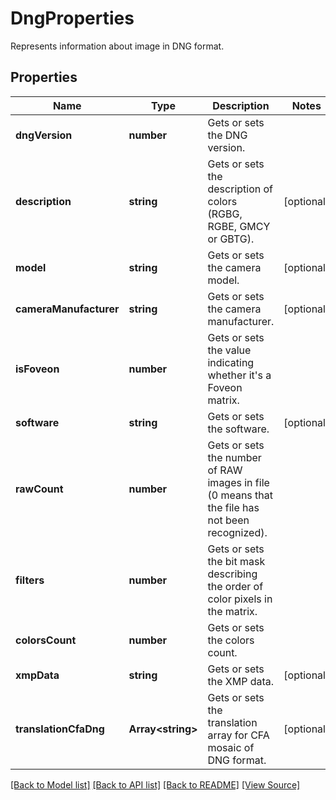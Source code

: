 ﻿# DngProperties
Represents information about image in DNG format.

## Properties
Name | Type | Description | Notes
------------ | ------------- | ------------- | -------------
**dngVersion** | **number** | Gets or sets the DNG version. | 
**description** | **string** | Gets or sets the description of colors (RGBG, RGBE, GMCY or GBTG). | [optional]
**model** | **string** | Gets or sets the camera model. | [optional]
**cameraManufacturer** | **string** | Gets or sets the camera manufacturer. | [optional]
**isFoveon** | **number** | Gets or sets the value indicating whether it's a Foveon matrix. | 
**software** | **string** | Gets or sets the software. | [optional]
**rawCount** | **number** | Gets or sets the number of RAW images in file (0 means that the file has not been recognized). | 
**filters** | **number** | Gets or sets the bit mask describing the order of color pixels in the matrix. | 
**colorsCount** | **number** | Gets or sets the colors count. | 
**xmpData** | **string** | Gets or sets the XMP data. | [optional]
**translationCfaDng** | **Array&lt;string&gt;** | Gets or sets the translation array for CFA mosaic of DNG format. | [optional]

[[Back to Model list]](../README.md#documentation-for-models) [[Back to API list]](../README.md#documentation-for-api-endpoints) [[Back to README]](../README.md) [[View Source]](../src/models/dngProperties.ts)

